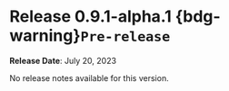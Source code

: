 # Release 0.9.1-alpha.1 {bdg-warning}`Pre-release`

**Release Date**: July 20, 2023

No release notes available for this version.
